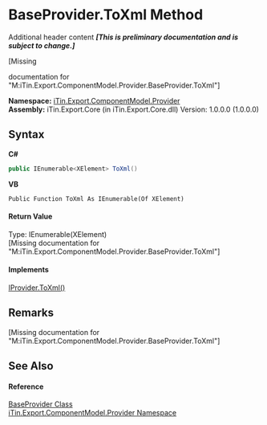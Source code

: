 # BaseProvider.ToXml Method 
Additional header content _**\[This is preliminary documentation and is subject to change.\]**_

\[Missing <summary> documentation for "M:iTin.Export.ComponentModel.Provider.BaseProvider.ToXml"\]

**Namespace:**&nbsp;<a href="723a96b5-5779-2554-cf17-05149bfcb802">iTin.Export.ComponentModel.Provider</a><br />**Assembly:**&nbsp;iTin.Export.Core (in iTin.Export.Core.dll) Version: 1.0.0.0 (1.0.0.0)

## Syntax

**C#**<br />
``` C#
public IEnumerable<XElement> ToXml()
```

**VB**<br />
``` VB
Public Function ToXml As IEnumerable(Of XElement)
```


#### Return Value
Type: IEnumerable(XElement)<br />\[Missing <returns> documentation for "M:iTin.Export.ComponentModel.Provider.BaseProvider.ToXml"\]

#### Implements
<a href="cee046a6-fa06-0511-0e42-399384e61c38">IProvider.ToXml()</a><br />

## Remarks
\[Missing <remarks> documentation for "M:iTin.Export.ComponentModel.Provider.BaseProvider.ToXml"\]

## See Also


#### Reference
<a href="f3556fb2-c7e1-5904-974e-18f789583e49">BaseProvider Class</a><br /><a href="723a96b5-5779-2554-cf17-05149bfcb802">iTin.Export.ComponentModel.Provider Namespace</a><br />